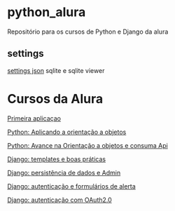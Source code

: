 # python_alura
Repositório para os cursos de Python e Django da alura

##  settings 
[settings json](https://github.com/luizomf/cursopython2023/blob/main/.vscode/settings.json)
sqlite e sqlite viewer

# Cursos da Alura

[Primeira aplicaçao](https://cursos.alura.com.br/course/python-crie-sua-primeira-aplicacao)

[Python: Aplicando a orientação a objetos](https://cursos.alura.com.br/course/python-aplicando-orientacao-objetos)

[Python: Avance na Orientação a objetos e consuma Api](https://cursos.alura.com.br/course/python-avance-orientacao-objetos-consuma-api)

[Django: templates e boas práticas](https://cursos.alura.com.br/course/django-templates-boas-praticas)

[Django: persistência de dados e Admin](https://cursos.alura.com.br/course/django-persistencia-dados-admin)

[Django: autenticação e formulários de alerta](https://cursos.alura.com.br/course/django-autenticacao-formularios-alerta)

[Django: autenticação com OAuth2.0](https://cursos.alura.com.br/course/django-autenticacao-oauth2-0)